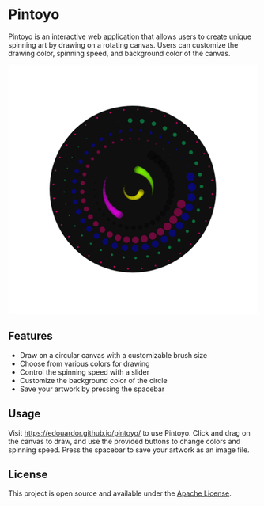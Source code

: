 # Pintoyo

Pintoyo is an interactive web application that allows users to create unique spinning art by drawing on a rotating canvas. Users can customize the drawing color, spinning speed, and background color of the canvas.

![Pintoyo Screenshot](https://github.com/edouardor/pintoyo/blob/main/myCircleImage%20(5).png)

## Features

- Draw on a circular canvas with a customizable brush size
- Choose from various colors for drawing
- Control the spinning speed with a slider
- Customize the background color of the circle
- Save your artwork by pressing the spacebar

## Usage

Visit https://edouardor.github.io/pintoyo/ to use Pintoyo. Click and drag on the canvas to draw, and use the provided buttons to change colors and spinning speed. Press the spacebar to save your artwork as an image file.

## License

This project is open source and available under the [Apache License](LICENSE).
